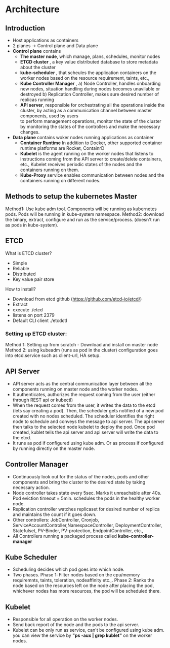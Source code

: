 
# Architecture

## Introduction

- Host applications as containers 
- 2 planes -> Control plane and Data plane
- **Control plane** contains 
    - **The master node**, which manage, plans, schedules, monitor nodes
    - **ETCD cluster** , a key value distributed database to store metadata about the cluster
    - **kube-scheduler** , that scheules the application containers on the worker nodes based on the resource requirement, taints, etc., 
    - **Kube Controller Manager** ,
        a) Node Controller, handles onboarding new nodes, situation handling during nodes becomes unavilable or destroyed
        b) Replication Controller, makes sure desired number of replicas running
    - **API server**, responsible for orchestrating all the operations inside the cluster, by acting as a communication channel between master components, used by users    
      to perform management operations, monitor the state of the cluster by monitoring the states of the controllers and make the necessary changes.
- **Data plane** contains woker nodes running applications as container
    - **Container Runtime** In addition to Docker, other supported container runtime platforms are Rocket, ContainrD
    - **Kubelet** is the agent running on the worker nodes that listens to instructions coming from the API server to create/delete containers, etc., Kubelet receives periodic states of the nodes and the containers running on them. 
    - **Kube-Proxy** service enables communication between nodes and the containers running on different nodes. 
    
    
## Methods to setup the kubernetes Master
Method1: Use kube adm tool. Components will be running as kubernetes pods. Pods will be running in kube-system namespace.
Method2: download the binary, extract, configure and run as the service/process. (doesn't run as pods in kube-system).
    
## ETCD
What is ETCD cluster?
  - Simple
  - Reliable
  - Distributed 
  - Key value pair store

How to install?
  - Download from etcd github (https://github.com/etcd-io/etcd/)
  - Extract
  - execute ./etcd
  - listens on port 2379
  - Default CLI client ./etcdctl
    

### Setting up ETCD cluster:
Method 1: Setting up from scratch - Download and install on master node
Method 2: using kubeadm (runs as pod in the cluster)
configuration goes into etcd.service such as client-url, HA setup. 


## API Server
 - API server acts as the central communication layer between all the components running on master node and the worker nodes.
 - It authenticates, authorizes the request coming from the user (either through REST api or kubectl)
 - When the request comes from the user, it writes the data to the etcd (lets say creating a pod). Then, the scheduler gets notified of a new pod created with no nodes scheduled. The scheduler identifies the right node to schedule and conveys the message to api server. The api server then talks to the selected node kubelet to deploy the pod. Once pod created, kublet tells the api server and api server will write the data to the etcd.  
 - It runs as pod if configured using kube adm. Or as process if configured by running directly on the master node.

## Controller Manager 
- Continuously look out for the status of the nodes, pods and other components and bring the cluster to the desired state by taking necessary action.
- Node controller takes state every 5sec. Marks it unreachable after 40s. Pod eviction timeout = 5min. schedules the pods in the healthy worker node.
- Replication controller watches replicaset for desired number of replica and maintains the count if it goes down.
- Other controllers: JobController, Cronjob, ServiceAccountController,NamespaceController, DeploymentController, Statefulset, PV-Binder, PV-protection, EndpointController, etc.,
- All Controllers running a packaged process called **kube-controller-manager**

## Kube Scheduler
- Scheduling decides which pod goes into which node.
- Two phases. Phase 1: Filter nodes based on the cpu/memory requiremnts, taints, toleration, nodeaffinity etc.,. Phase 2: Ranks the node based on the resources left on the node after placing the pod, whichever nodes has more resources, the pod will be scheduled there.


## Kubelet
- Responsible for all operation on the worker nodes.
- Send back report of the node and the pods to the api server.
- Kubelet can be only run as service, can't be configured using kube adm. you can view the service by **"ps -aux | grep kublet"** on the worker nodes.



